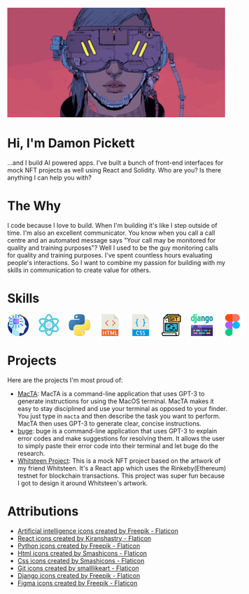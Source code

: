 ![eyes-open](./assets/cyberpunk-eyes-open.gif)

# Hi, I'm Damon Pickett
 ...and I build AI powered apps. I've built a bunch of front-end interfaces for mock NFT projects as well using React and Solidity. Who are you? Is there anything I can help you with?

# The Why
I code because I love to build. When I'm building it's like I step outside of time. I'm also an excellent communicator. You know when you call a call centre and an automated message says "Your call may be monitored for quality and training purposes"? Well I used to be the guy monitoring calls for quality and training purposes. I've spent countless hours evaluating people's interactions. So I want to combine my passion for building with my skills in communication to create value for others.

# Skills
<div style='display: flex;'>
    <img src='./assets/artificial-intelligence50x50.png' alt='artificial-intelligence' style="margin-right: 20px;"/>
    <img src='./assets/react50x50.png' alt='react' style="margin-right: 20px;"/>
    <img src='./assets/python50x50.png' alt='python' style="margin-right: 20px;"/>
    <img src='./assets/html50x50.png' alt='html' style="margin-right: 20px;"/>
    <img src='./assets/css50x50.png' alt='css' style="margin-right: 20px;"/>
    <img src='./assets/git50x50.png' alt='git' style="margin-right: 20px;"/>
    <img src='./assets/django50x50.png' alt='django' style="margin-right: 20px;"/>
    <img src='./assets/figma50x50.png' alt='figma' style="margin-right: 20px;"/>
</div>

# Projects
Here are the projects I'm most proud of:
- [MacTA](https://github.com/damonpickett/macta): MacTA is a command-line application that uses GPT-3 to generate instructions for using the MacOS terminal. MacTA makes it easy to stay disciplined and use your terminal as opposed to your finder. You just type in `macta` and then describe the task you want to perform. MacTA then uses GPT-3 to generate clear, concise instructions.
- [buge](https://github.com/damonpickett/buge): buge is a command-line application that uses GPT-3 to explain error codes and make suggestions for resolving them. It allows the user to simply paste their error code into their terminal and let buge do the research.
- [Whitsteen Project](https://github.com/damonpickett/whitsteen-project): This is a mock NFT project based on the artwork of my friend Whitsteen. It's a React app which uses the Rinkeby(Ethereum) testnet for blockchain transactions. This project was super fun because I got to design it around Whitsteen's artwork.

# Attributions
- <a href="https://www.flaticon.com/free-icons/artificial-intelligence" title="artificial intelligence icons">Artificial intelligence icons created by Freepik - Flaticon</a>
- <a href="https://www.flaticon.com/free-icons/react" title="react icons">React icons created by Kiranshastry - Flaticon</a>
- <a href="https://www.flaticon.com/free-icons/python" title="python icons">Python icons created by Freepik - Flaticon</a>
- <a href="https://www.flaticon.com/free-icons/html" title="html icons">Html icons created by Smashicons - Flaticon</a>
- <a href="https://www.flaticon.com/free-icons/css" title="css icons">Css icons created by Smashicons - Flaticon</a>
- <a href="https://www.flaticon.com/free-icons/git" title="git icons">Git icons created by smalllikeart - Flaticon</a>
- <a href="https://www.flaticon.com/free-icons/django" title="django icons">Django icons created by Freepik - Flaticon</a>
- <a href="https://www.flaticon.com/free-icons/figma" title="figma icons">Figma icons created by Freepik - Flaticon</a>


